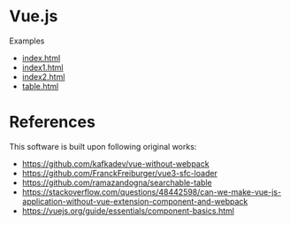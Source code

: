 # Vue.js
Examples
- [index.html](./index.html)
- [index1.html](./index1.html)
- [index2.html](./index2.html)
- [table.html](./table.html)


# References
This software is built upon following original works:
- https://github.com/kafkadev/vue-without-webpack
- https://github.com/FranckFreiburger/vue3-sfc-loader
- https://github.com/ramazandogna/searchable-table
- https://stackoverflow.com/questions/48442598/can-we-make-vue-js-application-without-vue-extension-component-and-webpack
- https://vuejs.org/guide/essentials/component-basics.html
